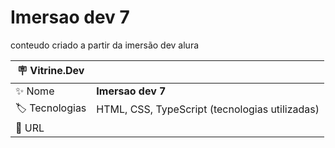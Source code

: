 # Imersao dev 7

 conteudo criado a partir da imersão dev alura

| :placard: Vitrine.Dev |     |
| -------------  | --- |
| :sparkles: Nome        | **Imersao dev 7**
| :label: Tecnologias | HTML, CSS, TypeScript (tecnologias utilizadas)
| :rocket: URL         | 
